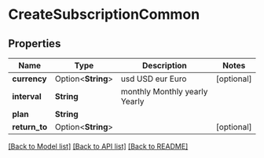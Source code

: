 # CreateSubscriptionCommon

## Properties

Name | Type | Description | Notes
------------ | ------------- | ------------- | -------------
**currency** | Option<**String**> |  usd USD eur Euro | [optional]
**interval** | **String** |  monthly Monthly yearly Yearly | 
**plan** | **String** |  | 
**return_to** | Option<**String**> |  | [optional]

[[Back to Model list]](../README.md#documentation-for-models) [[Back to API list]](../README.md#documentation-for-api-endpoints) [[Back to README]](../README.md)



